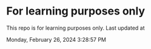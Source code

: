 # For learning purposes only
This repo is for learning purposes only.
Last updated at

Monday, February 26, 2024 3:28:57 PM

